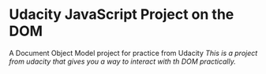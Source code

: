 # Udacity JavaScript Project on the DOM
A Document Object Model project for practice from Udacity
*This is a project from udacity that gives you a way to interact with th DOM practically.*
